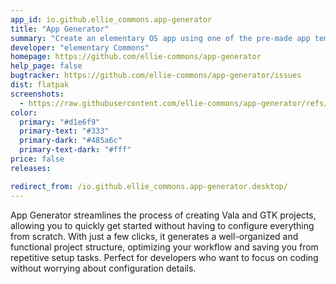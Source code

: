 ```yaml
---
app_id: io.github.ellie_commons.app-generator
title: "App Generator"
summary: "Create an elementary OS app using one of the pre-made app templates"
developer: "elementary Commons"
homepage: https://github.com/ellie-commons/app-generator
help_page: false
bugtracker: https://github.com/ellie-commons/app-generator/issues
dist: flatpak
screenshots:
  - https://raw.githubusercontent.com/ellie-commons/app-generator/refs/heads/main/data/io.github.ellie_commons.app-generator.png
color:
  primary: "#d1e6f9"
  primary-text: "#333"
  primary-dark: "#485a6c"
  primary-text-dark: "#fff"
price: false
releases:

redirect_from: /io.github.ellie_commons.app-generator.desktop/
---
```


<p>
            App Generator streamlines the process of creating Vala and GTK projects, allowing you to quickly get started without having to configure everything from scratch. With just a few clicks, it generates a well-organized and functional project structure, optimizing your workflow and saving you from repetitive setup tasks. Perfect for developers who want to focus on coding without worrying about configuration details.
        </p>